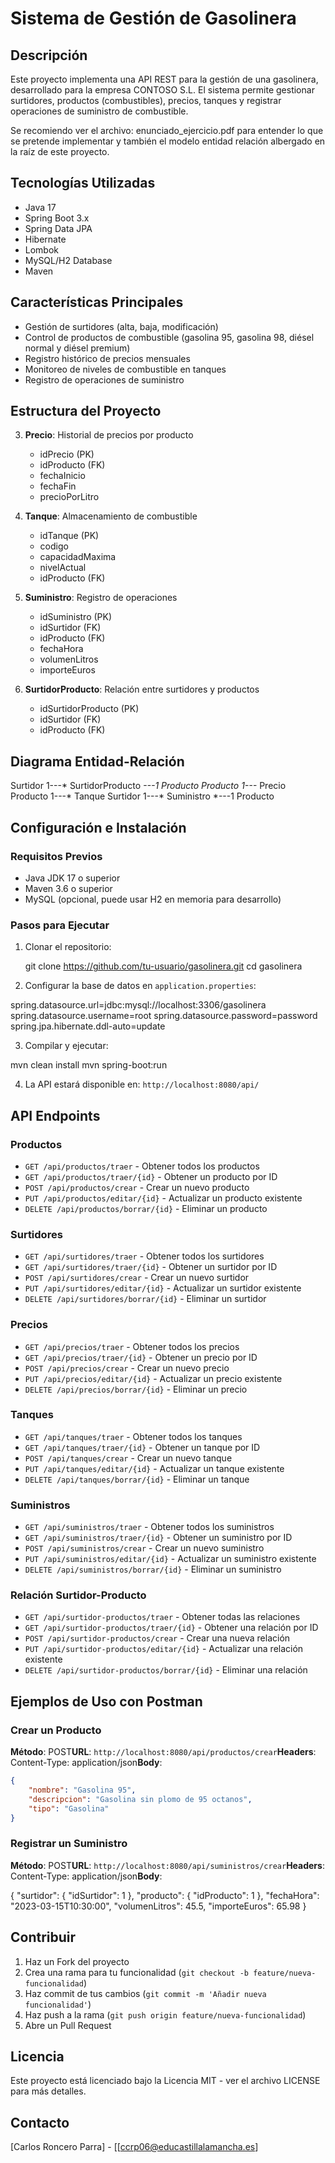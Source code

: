 # Sistema de Gestión de Gasolinera

## Descripción

Este proyecto implementa una API REST para la gestión de una gasolinera, desarrollado para la empresa CONTOSO S.L. El sistema permite gestionar surtidores, productos (combustibles), precios, tanques y registrar operaciones de suministro de combustible.

Se recomiendo ver el archivo: enunciado_ejercicio.pdf para entender lo que se pretende implementar y también el modelo entidad relación albergado en la raíz de este proyecto.

## Tecnologías Utilizadas

- Java 17
- Spring Boot 3.x
- Spring Data JPA
- Hibernate
- Lombok
- MySQL/H2 Database
- Maven

## Características Principales

- Gestión de surtidores (alta, baja, modificación)
- Control de productos de combustible (gasolina 95, gasolina 98, diésel normal y diésel premium)
- Registro histórico de precios mensuales
- Monitoreo de niveles de combustible en tanques
- Registro de operaciones de suministro

## Estructura del Proyecto

3. **Precio**: Historial de precios por producto
   - idPrecio (PK)
   - idProducto (FK)
   - fechaInicio
   - fechaFin
   - precioPorLitro

4. **Tanque**: Almacenamiento de combustible
   - idTanque (PK)
   - codigo
   - capacidadMaxima
   - nivelActual
   - idProducto (FK)

5. **Suministro**: Registro de operaciones
   - idSuministro (PK)
   - idSurtidor (FK)
   - idProducto (FK)
   - fechaHora
   - volumenLitros
   - importeEuros

6. **SurtidorProducto**: Relación entre surtidores y productos
   - idSurtidorProducto (PK)
   - idSurtidor (FK)
   - idProducto (FK)

## Diagrama Entidad-Relación


Surtidor 1---* SurtidorProducto *---1 Producto
Producto 1---* Precio
Producto 1---* Tanque
Surtidor 1---* Suministro *---1 Producto

## Configuración e Instalación

### Requisitos Previos

- Java JDK 17 o superior
- Maven 3.6 o superior
- MySQL (opcional, puede usar H2 en memoria para desarrollo)

### Pasos para Ejecutar

1. Clonar el repositorio:
   
   git clone https://github.com/tu-usuario/gasolinera.git
   cd gasolinera

2. Configurar la base de datos en `application.properties`:

spring.datasource.url=jdbc:mysql://localhost:3306/gasolinera
spring.datasource.username=root
spring.datasource.password=password
spring.jpa.hibernate.ddl-auto=update


3. Compilar y ejecutar:

mvn clean install
mvn spring-boot:run


4. La API estará disponible en: `http://localhost:8080/api/`

## API Endpoints

### Productos

- `GET /api/productos/traer` - Obtener todos los productos
- `GET /api/productos/traer/{id}` - Obtener un producto por ID
- `POST /api/productos/crear` - Crear un nuevo producto
- `PUT /api/productos/editar/{id}` - Actualizar un producto existente
- `DELETE /api/productos/borrar/{id}` - Eliminar un producto


### Surtidores

- `GET /api/surtidores/traer` - Obtener todos los surtidores
- `GET /api/surtidores/traer/{id}` - Obtener un surtidor por ID
- `POST /api/surtidores/crear` - Crear un nuevo surtidor
- `PUT /api/surtidores/editar/{id}` - Actualizar un surtidor existente
- `DELETE /api/surtidores/borrar/{id}` - Eliminar un surtidor


### Precios

- `GET /api/precios/traer` - Obtener todos los precios
- `GET /api/precios/traer/{id}` - Obtener un precio por ID
- `POST /api/precios/crear` - Crear un nuevo precio
- `PUT /api/precios/editar/{id}` - Actualizar un precio existente
- `DELETE /api/precios/borrar/{id}` - Eliminar un precio


### Tanques

- `GET /api/tanques/traer` - Obtener todos los tanques
- `GET /api/tanques/traer/{id}` - Obtener un tanque por ID
- `POST /api/tanques/crear` - Crear un nuevo tanque
- `PUT /api/tanques/editar/{id}` - Actualizar un tanque existente
- `DELETE /api/tanques/borrar/{id}` - Eliminar un tanque


### Suministros

- `GET /api/suministros/traer` - Obtener todos los suministros
- `GET /api/suministros/traer/{id}` - Obtener un suministro por ID
- `POST /api/suministros/crear` - Crear un nuevo suministro
- `PUT /api/suministros/editar/{id}` - Actualizar un suministro existente
- `DELETE /api/suministros/borrar/{id}` - Eliminar un suministro


### Relación Surtidor-Producto

- `GET /api/surtidor-productos/traer` - Obtener todas las relaciones
- `GET /api/surtidor-productos/traer/{id}` - Obtener una relación por ID
- `POST /api/surtidor-productos/crear` - Crear una nueva relación
- `PUT /api/surtidor-productos/editar/{id}` - Actualizar una relación existente
- `DELETE /api/surtidor-productos/borrar/{id}` - Eliminar una relación


## Ejemplos de Uso con Postman

### Crear un Producto

**Método**: POST**URL**: `http://localhost:8080/api/productos/crear`**Headers**: Content-Type: application/json**Body**:

```json
{
    "nombre": "Gasolina 95",
    "descripcion": "Gasolina sin plomo de 95 octanos",
    "tipo": "Gasolina"
}
```

### Registrar un Suministro

**Método**: POST**URL**: `http://localhost:8080/api/suministros/crear`**Headers**: Content-Type: application/json**Body**:

{
    "surtidor": {
        "idSurtidor": 1
    },
    "producto": {
        "idProducto": 1
    },
    "fechaHora": "2023-03-15T10:30:00",
    "volumenLitros": 45.5,
    "importeEuros": 65.98
}


## Contribuir

1. Haz un Fork del proyecto
2. Crea una rama para tu funcionalidad (`git checkout -b feature/nueva-funcionalidad`)
3. Haz commit de tus cambios (`git commit -m 'Añadir nueva funcionalidad'`)
4. Haz push a la rama (`git push origin feature/nueva-funcionalidad`)
5. Abre un Pull Request


## Licencia

Este proyecto está licenciado bajo la Licencia MIT - ver el archivo LICENSE para más detalles.

## Contacto

[Carlos Roncero Parra] - [[ccrp06@educastillalamancha.es]
